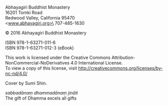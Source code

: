 Abhayagiri Buddhist Monastery\
16201 Tomki Road\
Redwood Valley, California 95470\
<www.abhayagiri.org>\
707-485-1630

© 2016 Abhayagiri Buddhist Monastery

ISBN 978-1-63271-011-6\
ISBN 978-1-63271-012-3 (eBook)

This work is licensed under the Creative Commons
Attribution-NonCommercial-NoDerivatives 4.0 International License.\
To view a copy of this license, visit
<http://creativecommons.org/licenses/by-nc-nd/4.0/>

Cover by Sumi Shin.

*sabbadānaṃ dhammadānaṃ jināti*\
The gift of Dhamma excels all gifts
